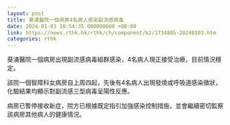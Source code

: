 ```yaml
---
layout: post
title: 葵涌醫院一個病房4名病人感染副流感病毒
date: 2024-01-03 18:54:35.000000000 +08:00
link: https://news.rthk.hk/rthk/ch/component/k2/1734805-20240103.htm
categories: rthk
---
```


葵涌醫院一個病房出現副流感病毒組群感染，4名病人現正接受治療，目前情況穩定。

該院一個智障科女病房自上周四起，先後有4名病人出現發燒或呼吸道感染徵狀，化驗結果均顯示對副流感三型病毒呈陽性反應。

病房已暫停接收新症，院方已根據既定指引加強感染控制措施，並會繼續密切監察該病房其他病人的健康情況。

